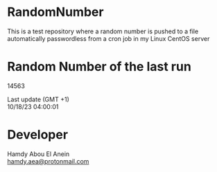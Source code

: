 # RandomNumber    
This is a test repository where a random number is pushed to a file automatically passwordless from a cron job in my Linux CentOS server    
# Random Number of the last run   
14563
      
Last update (GMT +1)    
10/18/23 04:00:01
# Developer    
Hamdy Abou El Anein   
hamdy.aea@protonmail.com
